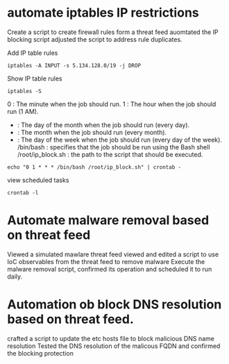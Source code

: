 # automate iptables IP restrictions
Create a script to create firewall rules form a threat feed
auomtated the IP blocking script
adjusted the script to address rule duplicates. 

Add IP table rules
```
iptables -A INPUT -s 5.134.128.0/19 -j DROP
```
Show IP table rules
```
iptables -S
```

0 : The minute when the job should run.
1 : The hour when the job should run (1 AM).
* : The day of the month when the job should run (every day).
* : The month when the job should run (every month).
* : The day of the week when the job should run (every day of the week).
/bin/bash : specifies that the job should be run using the Bash shell
/root/ip_block.sh : the path to the script that should be executed.
```
echo "0 1 * * * /bin/bash /root/ip_block.sh" | crontab -
```

view scheduled tasks
```
crontab -l
```

# Automate malware removal based on threat feed
Viewed a simulated mawlare threat feed
viewed and edited a script to use IoC observables from the threat feed to remove malware
Execute the malware removal script, confirmed its operation and scheduled it to run daily. 


# Automation ob block DNS resolution based on threat feed. 
crafted a script to update the etc hosts file to block malicious DNS name resolution
Tested the DNS resolution of the malicous FQDN and confirmed the blocking protection
